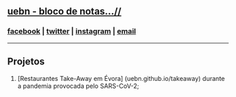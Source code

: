 ## [uebn - bloco de notas...//](https://uebn.wordpress.com)

### [facebook](https://facebook.com/blocodenotas) | [twitter](https://twitter.com/uedbn) | [instagram](https://instagram.com/ueblocodenotas) | [email](mailto:ueblocodenotas@gmail.com)
---
## Projetos
1. [Restaurantes Take-Away em Évora] (uebn.github.io/takeaway) durante a pandemia provocada pelo SARS-CoV-2;
